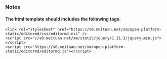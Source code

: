 ### Notes

#### The html template should includes the following tags.

```
<link rel="stylesheet" href="https://s0.meituan.net/xm/open-platform-static/editormd/css/editormd.css" />
<script src="//s0.meituan.net/xm/static/jquery/1.11.3/jquery.min.js"></script>
<script src="https://s0.meituan.net/xm/open-platform-static/editormd/editormd.js"></script>
```